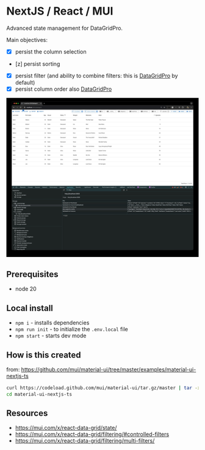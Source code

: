 # NextJS / React / MUI

Advanced state management for DataGridPro.

Main objectives:

- [x] persist the column selection
- [z] persist sorting
- [x] persist filter (and ability to combine filters: this is [DataGridPro](https://mui.com/x/react-data-grid/filtering/#single-and-multi-filters) by default)
- [x] persist column order also [DataGridPro](https://mui.com/x/react-data-grid)

![screenshot](./docs/screenshot.jpg)

## Prerequisites

- node 20

## Local install

- `npm i` - installs dependencies
- `npm run init` - to initialize the `.env.local` file
- `npm start` - starts dev mode

## How is this created

from: https://github.com/mui/material-ui/tree/master/examples/material-ui-nextjs-ts

```sh
curl https://codeload.github.com/mui/material-ui/tar.gz/master | tar -xz --strip=2  material-ui-master/examples/material-ui-nextjs-ts
cd material-ui-nextjs-ts
```

## Resources

- https://mui.com/x/react-data-grid/state/
- https://mui.com/x/react-data-grid/filtering/#controlled-filters
- https://mui.com/x/react-data-grid/filtering/multi-filters/
